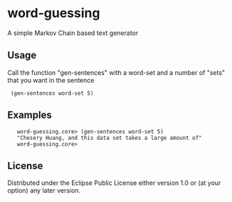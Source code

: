 # word-guessing

A simple Markov Chain based text generator

## Usage

Call the function "gen-sentences" with a word-set and a number of "sets" that you want in the sentence

     (gen-sentences word-set 5)

## Examples
~~~
   word-guessing.core> (gen-sentences word-set 5)
   "Chesery Huang, and this data set takes a large amount of"
   word-guessing.core> 
~~~
   
## License

Distributed under the Eclipse Public License either version 1.0 or (at
your option) any later version.
